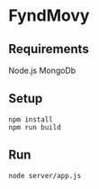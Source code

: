 # FyndMovy

## Requirements

Node.js
MongoDb

## Setup
```
npm install
npm run build
```

## Run
`node server/app.js`
